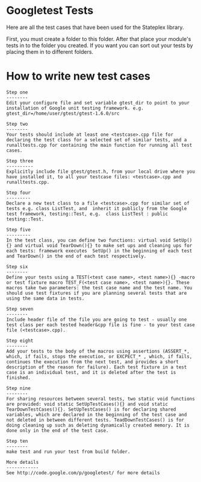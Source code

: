 Googletest Tests
================

Here are all the test cases that have been used for the Stateplex library.

First, you must create a folder to this folder. After that place your module's tests in to the folder you created. If you want you can sort out your tests by placing them in to different folders.

How to write new test cases
===========================
	
    Step one
    --------
    Edit your configure file and set variable gtest_dir to point to your installation of Google unit testing framework. e.g. gtest_dir=/home/user/gtest/gtest-1.6.0/src
		
    Step two
    --------
    Your tests should include at least one <testcase>.cpp file for declaring the test class for a selected set of similar tests, and a runalltests.cpp for containing the main function for running all test cases.

    Step three
    ----------
    Explicitly include file gtest/gtest.h, from your local drive where you have installed it, to all your testcase files: <testcase>.cpp and runalltests.cpp.
	
    Step four
    ---------
    Declare a new test class to a file <testcase>.cpp for similar set of tests e.g. class ListTest, and  inherit it publicly from the Google test framework, testing::Test, e.g.  class ListTest : public testing::Test.
    
    Step five
    ---------
    In the test class, you can define two functions: virtual void SetUp(){} and virtual void TearDown(){} to make set ups and cleaning ups for each tests: framework executes  SetUp() in the beginning of each test and TearDown() in the end of each test respectively.

    Step six
    --------
    Define your tests using a TEST(<test case name>, <test name>){} -macro or test fixture macro TEST_F(<test case name>, <test name>){}. These macros take two parameters: the test case name and the test name. You should use test fixtures if you are planning several tests that are using the same data in tests.

    Step seven
    --------
    Include header file of the file you are going to test - usually one test class per each tested header&cpp file is fine - to your test case file (<testcase>.cpp).

    Step eight
    --------
    Add your tests to the body of the macros using assertions (ASSERT_*, which, if fails, stops the execution, or EXCPECT_* , which, if fails, continues the execution from the next test, and provides a short description of the reason for failure). Each test fixture in a test case is an individual test, and it is deleted after the test is finished.

    Step nine
    --------
    For sharing resources between several tests, two static void functions are provided: void static SetUpTestCases(){} and void static TearDownTestCases(){}. SetUpTestCases() is for declaring shared variables, which are declared in the beginning of the test case and not deleted in between different tests. TeadDownTestCases() is for doing cleaning up such as deleting dynamically created memory. It is done only in the end of the test case.

    Step ten
    --------
    make test and run your test from build folder.

    More details
    ------------
    See http://code.google.com/p/googletest/ for more details


